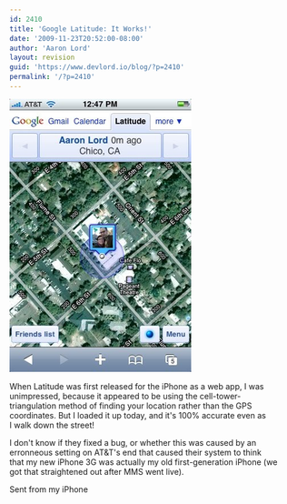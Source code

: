 ```yaml
---
id: 2410
title: 'Google Latitude: It Works!'
date: '2009-11-23T20:52:00-08:00'
author: 'Aaron Lord'
layout: revision
guid: 'https://www.devlord.io/blog/?p=2410'
permalink: '/?p=2410'
---
```


<p class="mobile-photo"><a href="/wp-content/uploads/2011/10/photo-797596.jpg"><img src="/wp-content/uploads/2011/10/photo-797596.jpg?w=200" border="0" alt="" /></a></p>When Latitude was first released for the iPhone as a web app, I was  <br>unimpressed, because it appeared to be using the cell-tower- <br>triangulation method of finding your location rather than the GPS  <br>coordinates. But I loaded it up today, and it&#039;s 100% accurate even as  <br>I walk down the street!<p>I don&#039;t know if they fixed a bug, or whether this was caused by an  <br>erronneous setting on AT&amp;T&#039;s end that caused their system to think  <br>that my new iPhone 3G was actually my old first-generation iPhone (we  <br>got that straightened out after MMS went live).<p>Sent from my iPhone<div class="blogger-post-footer"><img width='1' height='1' src='' alt='' /></div>